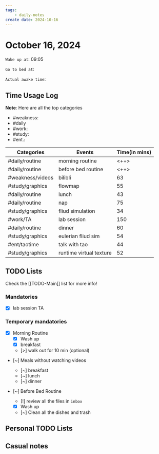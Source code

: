 ```yaml
---
tags: 
    - daily-notes
create date: 2024-10-16
---
```


# October 16, 2024

`Wake up at`: 09:05

`Go to bed at`: 

`Actual awake time`: 

## Time Usage Log

**Note**: Here are all the top categories

- #weakness: 
- #daily
- #work:
- #study:
- #ent.:

| Categories       | Events                  | Time(in mins) |
|------------------|-------------------------|---------------|
| #daily/routine   | morning routine         | <++>          |
| #daily/routine   | before bed routine      | <++>          |
| #weakness/videos | bilibli                 | 63            |
| #study/graphics  | flowmap                 | 55            |
| #daily/routine   | lunch                   | 43            |
| #daily/routine   | nap                     | 75            |
| #study/graphics  | fliud simulation        | 34            |
| #work/TA         | lab session             | 150           |
| #daily/routine   | dinner                  | 60            |
| #study/graphics  | eulerian fliud sim      | 54            |
| #ent/taotime     | talk with tao           | 44            |
| #study/graphics  | runtime virtual texture | 52            |


## TODO Lists

Check the [[TODO-Main]] list for more info!

### Mandatories

- [x] lab session TA

### Temporary mandatories

- [x] Morning Routine 
    - [x] Wash up
    - [x] breakfast
    - [>] walk out for 10 min (optional)

- [~] Meals without watching videos
    - [~] breakfast
    - [~] lunch
    - [~] dinner

- [~] Before Bed Routine
    - [!] review all the files in `inbox`
    - [x] Wash up
    - [~] Clean all the dishes and trash
    
## Personal TODO Lists


## Casual notes
